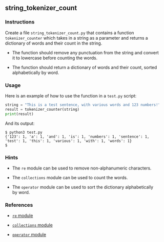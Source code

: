 ## string_tokenizer_count

### Instructions

Create a file `string_tokenizer_count.py` that contains a function `tokenizer_counter` which takes in a string as a parameter and returns a dictionary of words and their count in the string.

- The function should remove any punctuation from the string and convert it to lowercase before counting the words.

- The function should return a dictionary of words and their count, sorted alphabetically by word.

### Usage

Here is an example of how to use the function in a `test.py` script:

```python
string = "This is a test sentence, with various words and 123 numbers!"
result = tokenizer_counter(string)
print(result)
```

And its output:

```console
$ python3 test.py
{'123': 1, 'a': 1, 'and': 1, 'is': 1, 'numbers': 1, 'sentence': 1, 'test': 1, 'this': 1, 'various': 1, 'with': 1, 'words': 1}
$
```

### Hints

- The `re` module can be used to remove non-alphanumeric characters.

- The `collections` module can be used to count the words.

- The `operator` module can be used to sort the dictionary alphabetically by word.

### References

- [`re` module](https://docs.python.org/3/library/re.html)

- [`collections` module](https://docs.python.org/3/library/collections.html)

- [`operator` module](https://docs.python.org/3/library/operator.html)
